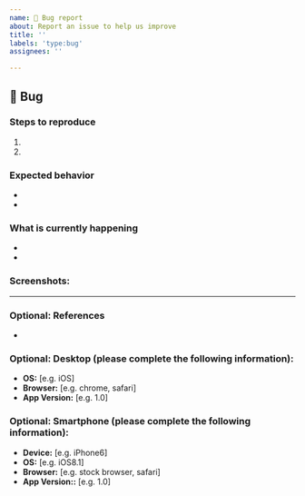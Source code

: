 ```yaml
---
name: 🐞 Bug report
about: Report an issue to help us improve
title: ''
labels: 'type:bug'
assignees: ''

---
```


##  🐞 Bug

### Steps to reproduce

1. 
2. 

### Expected behavior

- 
- 

### What is currently happening

-
-

### Screenshots:





---

###  Optional: References

- 

### Optional: Desktop (please complete the following information):
 - **OS:** [e.g. iOS]
 - **Browser:** [e.g. chrome, safari]
 - **App Version:** [e.g. 1.0]

### Optional: Smartphone (please complete the following information):
 - **Device:** [e.g. iPhone6]
 - **OS:** [e.g. iOS8.1]
 - **Browser:** [e.g. stock browser, safari]
 - **App Version::** [e.g. 1.0]
